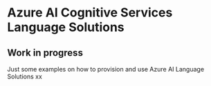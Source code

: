 # Azure AI Cognitive Services Language Solutions

## Work in progress

Just some examples on how to provision and use Azure AI Language Solutions
xx